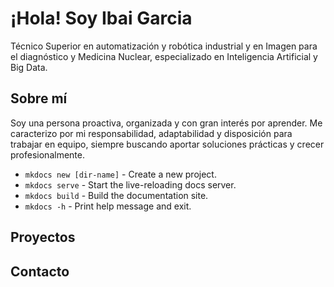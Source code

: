 # ¡Hola! Soy Ibai Garcia

Técnico Superior en automatización y robótica industrial y en Imagen para el diagnóstico y Medicina Nuclear, especializado en Inteligencia Artificial y Big Data.

## Sobre mí

Soy una persona proactiva, organizada y con gran interés por aprender. Me caracterizo por mi responsabilidad, adaptabilidad y disposición para trabajar en equipo, siempre buscando aportar soluciones prácticas y crecer profesionalmente.

* `mkdocs new [dir-name]` - Create a new project.
* `mkdocs serve` - Start the live-reloading docs server.
* `mkdocs build` - Build the documentation site.
* `mkdocs -h` - Print help message and exit.

## Proyectos

## Contacto